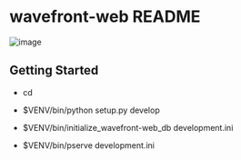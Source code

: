 wavefront-web README
==================

![image](https://cloud.githubusercontent.com/assets/316961/21429385/7ef12e02-c82c-11e6-9cd4-287ce8bba331.png)


Getting Started
---------------

- cd <directory containing this file>

- $VENV/bin/python setup.py develop

- $VENV/bin/initialize_wavefront-web_db development.ini

- $VENV/bin/pserve development.ini
